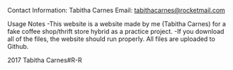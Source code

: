 Contact Information: Tabitha Carnes Email: tabithacarnes@rocketmail.com

Usage Notes -This website is a website made by me (Tabitha Carnes) for a fake coffee shop/thrift store hybrid as a practice project. -If you download all of the files, the website should run properly. All files are uploaded to Github.

2017 Tabitha Carnes#R-R
